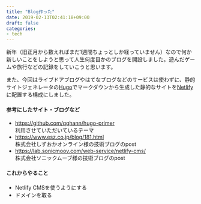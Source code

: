 ```yaml
---
title: "Blog作った"
date: 2019-02-13T02:41:18+09:00
draft: false
categories:
- tech
---
```


新年（旧正月から数えればまだ1週間ちょっとしか経っていません）なので何か新しいことをしようと思って人生何度目かのブログを開設しました。遊んだゲームや旅行などの記録をしていこうと思います。

また、今回はライブドアブログやはてなブログなどのサービスは使わずに、静的サイトジェネレータの[Hugo](https://gohugo.io/)でマークダウンから生成した静的なサイトを[Netlify](https://www.netlify.com/)に配置する構成にしました。

#### 参考にしたサイト・ブログなど
- https://github.com/qqhann/hugo-primer<br>利用させていただいているテーマ
- https://www.esz.co.jp/blog/181.html<br>株式会社しずおかオンライン様の技術ブログのpost
- https://lab.sonicmoov.com/web-service/netlify-cms/<br>株式会社ソニックムーブ様の技術ブログのpost

#### これからやること
- Netlify CMSを使うようにする
- ドメインを取る
